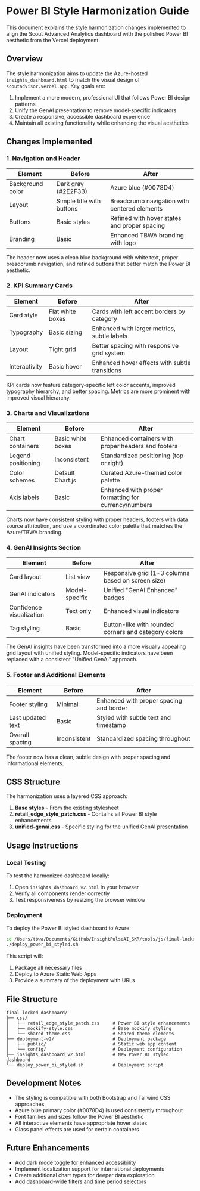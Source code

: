 # Power BI Style Harmonization Guide

This document explains the style harmonization changes implemented to align the Scout Advanced Analytics dashboard with the polished Power BI aesthetic from the Vercel deployment.

## Overview

The style harmonization aims to update the Azure-hosted `insights_dashboard.html` to match the visual design of `scoutadvisor.vercel.app`. Key goals are:

1. Implement a more modern, professional UI that follows Power BI design patterns
2. Unify the GenAI presentation to remove model-specific indicators
3. Create a responsive, accessible dashboard experience
4. Maintain all existing functionality while enhancing the visual aesthetics

## Changes Implemented

### 1. Navigation and Header

| Element | Before | After |
|---------|--------|-------|
| Background color | Dark gray (#2E2F33) | Azure blue (#0078D4) |
| Layout | Simple title with buttons | Breadcrumb navigation with centered elements |
| Buttons | Basic styles | Refined with hover states and proper spacing |
| Branding | Basic | Enhanced TBWA branding with logo |

The header now uses a clean blue background with white text, proper breadcrumb navigation, and refined buttons that better match the Power BI aesthetic.

### 2. KPI Summary Cards

| Element | Before | After |
|---------|--------|-------|
| Card style | Flat white boxes | Cards with left accent borders by category |
| Typography | Basic sizing | Enhanced with larger metrics, subtle labels |
| Layout | Tight grid | Better spacing with responsive grid system |
| Interactivity | Basic hover | Enhanced hover effects with subtle transitions |

KPI cards now feature category-specific left color accents, improved typography hierarchy, and better spacing. Metrics are more prominent with improved visual hierarchy.

### 3. Charts and Visualizations

| Element | Before | After |
|---------|--------|-------|
| Chart containers | Basic white boxes | Enhanced containers with proper headers and footers |
| Legend positioning | Inconsistent | Standardized positioning (top or right) |
| Color schemes | Default Chart.js | Curated Azure-themed color palette |
| Axis labels | Basic | Enhanced with proper formatting for currency/numbers |

Charts now have consistent styling with proper headers, footers with data source attribution, and use a coordinated color palette that matches the Azure/TBWA branding.

### 4. GenAI Insights Section

| Element | Before | After |
|---------|--------|-------|
| Card layout | List view | Responsive grid (1-3 columns based on screen size) |
| GenAI indicators | Model-specific | Unified "GenAI Enhanced" badges |
| Confidence visualization | Text only | Enhanced visual indicators |
| Tag styling | Basic | Button-like with rounded corners and category colors |

The GenAI insights have been transformed into a more visually appealing grid layout with unified styling. Model-specific indicators have been replaced with a consistent "Unified GenAI" approach.

### 5. Footer and Additional Elements

| Element | Before | After |
|---------|--------|-------|
| Footer styling | Minimal | Enhanced with proper spacing and border |
| Last updated text | Basic | Styled with subtle text and timestamp |
| Overall spacing | Inconsistent | Standardized spacing throughout |

The footer now has a clean, subtle design with proper spacing and informational elements.

## CSS Structure

The harmonization uses a layered CSS approach:

1. **Base styles** - From the existing stylesheet
2. **retail_edge_style_patch.css** - Contains all Power BI style enhancements
3. **unified-genai.css** - Specific styling for the unified GenAI presentation

## Usage Instructions

### Local Testing

To test the harmonized dashboard locally:

1. Open `insights_dashboard_v2.html` in your browser
2. Verify all components render correctly
3. Test responsiveness by resizing the browser window

### Deployment

To deploy the Power BI styled dashboard to Azure:

```bash
cd /Users/tbwa/Documents/GitHub/InsightPulseAI_SKR/tools/js/final-locked-dashboard
./deploy_power_bi_styled.sh
```

This script will:
1. Package all necessary files
2. Deploy to Azure Static Web Apps
3. Provide a summary of the deployment with URLs

## File Structure

```
final-locked-dashboard/
├── css/
│   ├── retail_edge_style_patch.css     # Power BI style enhancements
│   ├── mockify-style.css               # Base mockify styling
│   └── shared-theme.css                # Shared theme elements
├── deployment-v2/                      # Deployment package
│   ├── public/                         # Static web app content
│   └── config/                         # Deployment configuration
├── insights_dashboard_v2.html          # New Power BI styled dashboard
└── deploy_power_bi_styled.sh           # Deployment script
```

## Development Notes

- The styling is compatible with both Bootstrap and Tailwind CSS approaches
- Azure blue primary color (#0078D4) is used consistently throughout
- Font families and sizes follow the Power BI aesthetic
- All interactive elements have appropriate hover states
- Glass panel effects are used for certain containers

## Future Enhancements

- Add dark mode toggle for enhanced accessibility
- Implement localization support for international deployments
- Create additional chart types for deeper data exploration
- Add dashboard-wide filters and time period selectors
